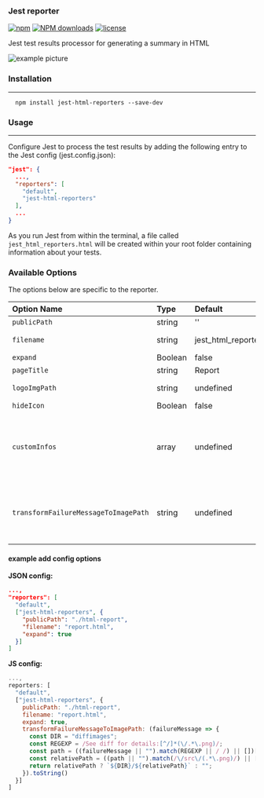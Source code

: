 ### Jest reporter

[![npm](https://img.shields.io/npm/v/jest-html-reporters.svg)](https://www.npmjs.com/package/jest-html-reporters)
[![NPM downloads](http://img.shields.io/npm/dm/jest-html-reporters.svg)](http://npmjs.com/jest-html-reporters)
[![license](https://img.shields.io/npm/l/jest-html-reporters.svg)](https://www.npmjs.com/package/jest-html-reporters)


Jest test results processor for generating a summary in HTML

![example picture](./show.gif)

### Installation

---

```shell
  npm install jest-html-reporters --save-dev
```

### Usage
----
Configure Jest to process the test results by adding the following entry to the Jest config (jest.config.json):
```json
"jest": {
  ...,
  "reporters": [
    "default",
    "jest-html-reporters"
  ],
  ...
}

```
As you run Jest from within the terminal, a file called `jest_html_reporters.html` will be created within your root folder containing information about your tests.

### Available Options
The options below are specific to the reporter.

| Option Name   | Type    | Default                  | Description                                                                                                                                                                                                                                                                                          |
| :------------ | :------ | :----------------------- | :--------------------------------------------------------------------------------------------------------------------------------------------------------------------------------------------------------------------------------------------------------------------------------------------------- |
| `publicPath`  | string  | ''                       | specify the base path                                                                                                                                                                                                                                                                                |
| `filename`    | string  | jest_html_reporters.html | Filename of saved report <br> *Applies to the generated html*                                                                                                                                                                                                                                        |
| `expand`      | Boolean | false                    | specify whether default expand all data                                                                                                                                                                                                                                                              |
| `pageTitle`   | string  | Report                   | specify header and page title                                                                                                                                                                                                                                                                        |
| `logoImgPath` | string  | undefined                | specify path of the image that will be displayed to the right of page title                                                                                                                                                                                                                          |
| `hideIcon`    | Boolean | false                    | hide default icon                                                                                                                                                                                                                                                                                    |
| `customInfos` | array   | undefined                | show some custom data info in the report, example value `[ {title: 'test1', value: 'test1'}, {title: 'test2', value: 'test2'}]`, you can also set value to a environment variable **JEST_HTML_REPORTERS_CUSTOM_INFOS**, see detail in [#32](https://github.com/Hazyzh/jest-html-reporters/issues/32) |
| `transformFailureMessageToImagePath` | string   | undefined                | a function that parses `failureMessage` of the jest report and returns a path to a diff image, for failed visual tests (especially useful with [jest-image-snapshot](https://github.com/americanexpress/jest-image-snapshot/issues) library). The function has to be a pure function and it should be stringified (apply `.toString()` method) |

#### example add config options

**JSON config:**

```json
...,
"reporters": [
  "default",
  ["jest-html-reporters", {
    "publicPath": "./html-report",
    "filename": "report.html",
    "expand": true
  }]
]
```

**JS config:**

```js
...,
reporters: [
  "default",
  ["jest-html-reporters", {
    publicPath: "./html-report",
    filename: "report.html",
    expand: true,
    transformFailureMessageToImagePath: (failureMessage => {
      const DIR = "diffimages";
      const REGEXP = /See diff for details:[^/]*(\/.*\.png)/;
      const path = ((failureMessage || "").match(REGEXP || / /) || [])[1];
      const relativePath = ((path || "").match(/\/src\/(.*\.png)/) || [])[1];
      return relativePath ? `${DIR}/${relativePath}` : "";
    }).toString()
  }]
]
```
